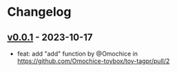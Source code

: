 # Changelog

## [v0.0.1](https://github.com/Omochice-toybox/toy-tagpr/commits/v0.0.1) - 2023-10-17
- feat: add "add" function by @Omochice in https://github.com/Omochice-toybox/toy-tagpr/pull/2
